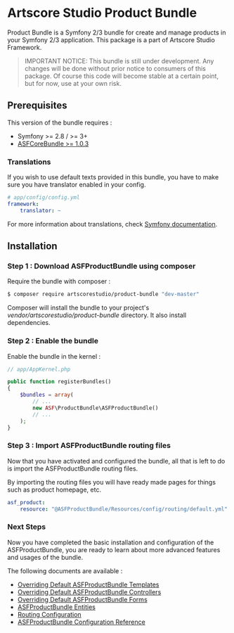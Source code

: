 # Artscore Studio Product Bundle

Product Bundle is a Symfony 2/3 bundle for create and manage products in your Symfony 2/3 application. This package is a part of Artscore Studio Framework.

> IMPORTANT NOTICE: This bundle is still under development. Any changes will be done without prior notice to consumers of this package. Of course this code will become stable at a certain point, but for now, use at your own risk.

## Prerequisites

This version of the bundle requires :
* Symfony >= 2.8 / >= 3+
* [ASFCoreBundle >= 1.0.3](https://packagist.org/packages/artscorestudio/core-bundle)

### Translations

If you wish to use default texts provided in this bundle, you have to make sure you have translator enabled in your config.

```yaml
# app/config/config.yml
framework:
    translator: ~
```

For more information about translations, check [Symfony documentation](https://symfony.com/doc/current/book/translation.html).

## Installation

### Step 1 : Download ASFProductBundle using composer

Require the bundle with composer :

```bash
$ composer require artscorestudio/product-bundle "dev-master"
```

Composer will install the bundle to your project's *vendor/artscorestudio/product-bundle* directory. It also install dependencies. 

### Step 2 : Enable the bundle

Enable the bundle in the kernel :

```php
// app/AppKernel.php

public function registerBundles()
{
	$bundles = array(
		// ...
		new ASF\ProductBundle\ASFProductBundle()
		// ...
	);
}
```

### Step 3 : Import ASFProductBundle routing files

Now that you have activated and configured the bundle, all that is left to do is import the ASFProductBundle routing files.

By importing the routing files you will have ready made pages for things such as product homepage, etc.

```yaml
asf_product:
    resource: "@ASFProductBundle/Resources/config/routing/default.yml"
```

### Next Steps

Now you have completed the basic installation and configuration of the ASFProductBundle, you are ready to learn about more advanced features and usages of the bundle.

The following documents are available :
* [Overriding Default ASFProductBundle Templates](templates.md)
* [Overriding Default ASFProductBundle Controllers](controllers.md)
* [Overriding Default ASFProductBundle Forms](forms.md)
* [ASFProductBundle Entities](entities.md)
* [Routing Configuration](routing.md)
* [ASFProductBundle Configuration Reference](configuration.md)